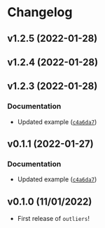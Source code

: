 # Changelog

<!--next-version-placeholder-->

## v1.2.5 (2022-01-28)


## v1.2.4 (2022-01-28)


## v1.2.3 (2022-01-28)
### Documentation
* Updated example ([`c4a6da7`](https://github.com/UBC-MDS/py_outliers_utils/commit/c4a6da750b25c3222551f0e091898a5aa274a53f))

## v0.1.1 (2022-01-27)
### Documentation
* Updated example ([`c4a6da7`](https://github.com/UBC-MDS/py_outliers_utils/commit/c4a6da750b25c3222551f0e091898a5aa274a53f))

## v0.1.0 (11/01/2022)

- First release of `outliers`!